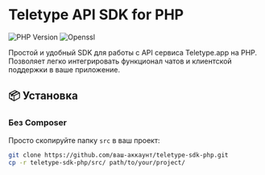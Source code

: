 # Teletype API SDK for PHP

![PHP Version](https://img.shields.io/badge/PHP-7.4%2B-blue.svg)
![Openssl]()

Простой и удобный SDK для работы с API сервиса Teletype.app на PHP. Позволяет легко интегрировать функционал чатов и клиентской поддержки в ваше приложение.

## 📦 Установка

### Без Composer
Просто скопируйте папку `src` в ваш проект:
```bash
git clone https://github.com/ваш-аккаунт/teletype-sdk-php.git
cp -r teletype-sdk-php/src/ path/to/your/project/
